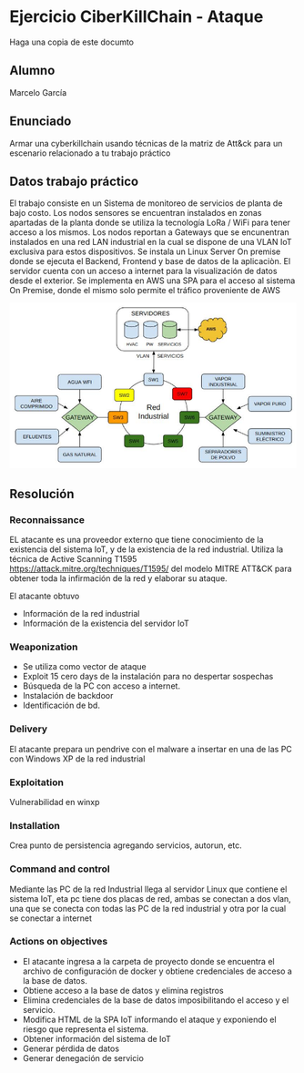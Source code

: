 # Ejercicio CiberKillChain - Ataque

Haga una copia de este documto

## Alumno

Marcelo García

## Enunciado

Armar una cyberkillchain usando técnicas de la matriz de Att&ck para un escenario relacionado a tu trabajo práctico


## Datos trabajo práctico

El trabajo consiste en un Sistema de monitoreo de servicios de planta de bajo costo. Los nodos sensores se encuentran instalados en zonas apartadas de la planta donde se utiliza la tecnología LoRa / WiFi para tener acceso a los mismos.
Los nodos reportan a Gateways que se encunentran instalados en una red LAN industrial en la cual se dispone de una VLAN IoT exclusiva para estos dispositivos.
Se instala un Linux Server On premise donde se ejecuta el Backend, Frontend y base de datos de la aplicaciòn.
El servidor cuenta con un acceso a internet para la visualización de datos desde el exterior.
Se implementa en AWS una SPA para el acceso al sistema On Premise, donde el mismo solo permite el tráfico proveniente de AWS

![](CIBS_ESQUEMARED.jpg)

## Resolución

### Reconnaissance
EL atacante es una proveedor externo que tiene conocimiento de la existencia del sistema IoT, y de la existencia de la red industrial.
Utiliza la técnica de Active Scanning T1595 https://attack.mitre.org/techniques/T1595/ del modelo MITRE ATT&CK para obtener toda la infirmación de la red y elaborar su ataque.

El atacante obtuvo

  - Información de la red industrial 
  - Información de la  existencia del servidor IoT

### Weaponization

 - Se utiliza como vector de ataque 
 - Exploit 15 cero days de la instalación para no despertar sospechas
 - Búsqueda de la PC con acceso a internet.
 - Instalación de backdoor
 - Identificación de bd.

### Delivery

El atacante prepara un pendrive con el malware a insertar en una de las PC con Windows XP de la red industrial

### Exploitation
Vulnerabilidad en winxp



### Installation

Crea punto de persistencia agregando servicios, autorun, etc.


### Command and control
Mediante las PC de la red Industrial llega al servidor Linux que contiene el sistema IoT, eta pc tiene dos placas de red, ambas se conectan a dos vlan, una que se conecta con todas las PC  de la red industrial y otra por la cual se conectar a internet


### Actions on objectives

 - El atacante ingresa a la carpeta de proyecto donde se encuentra el archivo de configuración de docker y obtiene credenciales de acceso a la base de datos.
 - Obtiene acceso a la base de datos y elimina registros 
 - Elimina credenciales de la base de datos imposibilitando el acceso y el servicio.
 - Modifica HTML de la SPA IoT informando el ataque y exponiendo el riesgo que representa el sistema.
 - Obtener información del sistema de IoT
 - Generar pérdida de datos
 - Generar denegación de servicio


  
